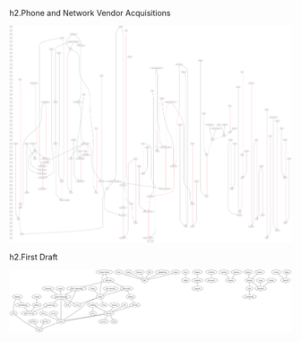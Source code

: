 h2.Phone and Network Vendor Acquisitions

![Alt text](vendor.png?raw=true "Vendor")

h2.First Draft

![Alt text](vendor_draft.png?raw=true "Draft")
